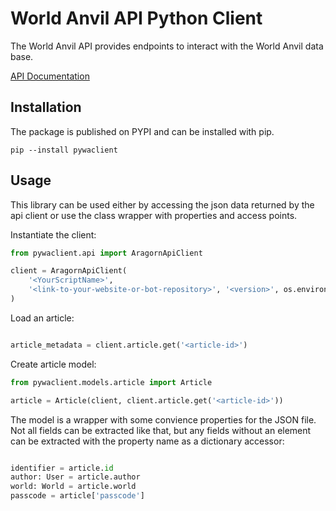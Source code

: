 # World Anvil API Python Client

The World Anvil API provides endpoints to interact with the World Anvil data base.

[API Documentation](https://www.worldanvil.com/api/aragorn/documentation)

## Installation
The package is published on PYPI and can be installed with pip.

`pip --install pywaclient`

## Usage

This library can be used either by accessing the json data returned by the 
api client or use the class wrapper with properties and access points.

Instantiate the client:

```python
from pywaclient.api import AragornApiClient

client = AragornApiClient(
    '<YourScriptName>',
    '<link-to-your-website-or-bot-repository>', '<version>', os.environ['WA_APPLICATION_KEY'], os.environ['WA_AUTH_TOKEN']
)
```

Load an article:
```python

article_metadata = client.article.get('<article-id>')
```

Create article model:
```python
from pywaclient.models.article import Article

article = Article(client, client.article.get('<article-id>'))
```

The model is a wrapper with some convience properties for the JSON file. Not all fields can be extracted like that, but any fields without an element can be extracted
with the property name as a dictionary accessor:

```python

identifier = article.id
author: User = article.author
world: World = article.world
passcode = article['passcode']
```

